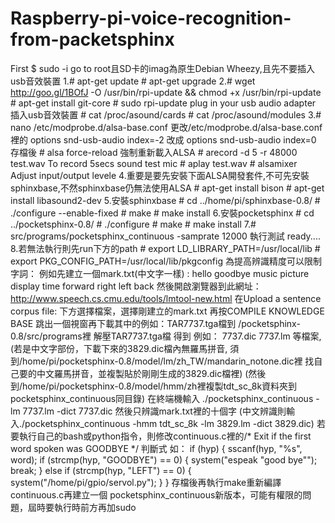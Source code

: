 # Raspberry-pi-voice-recognition-from-packetsphinx
First $ sudo -i    go to root且SD卡的imag為原生Debian Wheezy,且先不要插入usb音效裝置  1.# apt-get update   # apt-get upgrade 2.# wget http://goo.gl/1BOfJ -O /usr/bin/rpi-update &amp;&amp; chmod +x /usr/bin/rpi-update   # apt-get install git-core   # sudo rpi-update   plug in your usb audio adapter 插入usb音效裝置   # cat /proc/asound/cards   # cat /proc/asound/modules    3.# nano /etc/modprobe.d/alsa-base.conf     更改/etc/modprobe.d/alsa-base.conf裡的      options snd-usb-audio index=-2 改成 options snd-usb-audio index=0     存檔後   # alsa force-reload 強制重新載入ALSA   # arecord -d 5 -r 48000 test.wav   To record 5secs sound test mic   # aplay test.wav   # alsamixer   Adjust input/output levele  4.重要是要先安裝下面ALSA開發套件,不可先安裝sphinxbase,不然sphinxbase仍無法使用ALSA   # apt-get install bison   # apt-get install libasound2-dev 5.安裝sphinxbase   # cd ../home/pi/sphinxbase-0.8/    # ./configure --enable-fixed   # make   # make install    6.安裝pocketsphinx   # cd ../pocketsphinx-0.8/   # ./configure   # make   # make install 7.# src/programs/pocketsphinx_continuous -samprate 12000  執行測試  ready....    8.若無法執行則先run下方的path # export LD_LIBRARY_PATH=/usr/local/lib # export PKG_CONFIG_PATH=/usr/local/lib/pkgconfig  為提高辨識精度可以限制字詞： 例如先建立一個mark.txt(中文字一樣) :  hello goodbye music picture display time forward right left back   然後開啟瀏覽器到此網址：http://www.speech.cs.cmu.edu/tools/lmtool-new.html 在Upload a sentence corpus file: 下方選擇檔案，選擇剛建立的mark.txt 再按COMPILE KNOWLEDGE BASE 跳出一個視窗再下載其中的例如：TAR7737.tga檔到 /pocketsphinx-0.8/src/programs裡 解壓TAR7737.tga檔 得到 例如： 7737.dic 7737.lm 等檔案, (若是中文字部份，下載下來的3829.dic檔內無羅馬拼音, 須到/home/pi/pocketsphinx-0.8/model/lm/zh_TW/mandarin_notone.dic裡 找自己要的中文羅馬拼音，並複製貼於剛剛生成的3829.dic檔裡) (然後到/home/pi/pocketsphinx-0.8/model/hmm/zh裡複製tdt_sc_8k資料夾到pocketsphinx_continuous同目錄)   在終端機輸入 ./pocketsphinx_continuous -lm 7737.lm -dict 7737.dic 然後只辨識mark.txt裡的十個字 (中文辨識則輸入./pocketsphinx_continuous -hmm tdt_sc_8k -lm 3829.lm -dict 3829.dic)  若要執行自己的bash或python指令，則修改continuous.c裡的/* Exit if the first word spoken was GOODBYE */ 判斷式  如：     if (hyp) {             sscanf(hyp, "%s", word);             if (strcmp(hyp, "GOODBYE") == 0)                {                 system("espeak \"good bye\"");                 break;                }             else if (strcmp(hyp, "LEFT") == 0)                {                 system("/home/pi/gpio/servol.py");                }             }  存檔後再執行make重新編譯continuous.c再建立一個 pocketsphinx_continuous新版本，可能有權限的問題，屆時要執行時前方再加sudo
